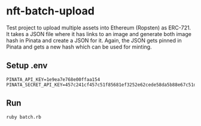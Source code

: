 # nft-batch-upload

Test project to upload multiple assets into Ethereum (Ropsten) as ERC-721. It takes a JSON file where it has links to an image and generate both image hash in Pinata and create a JSON for it. Again, the JSON gets pinned in Pinata and gets a new hash which can be used for minting.

## Setup .env

```
PINATA_API_KEY=1e9ea7e768e00ffaa154
PINATA_SECRET_API_KEY=457c241cf457c51f85681ef3252e62cede58da5b88e67c51da54ae1aa80e134b
```
## Run

```bash
ruby batch.rb
```